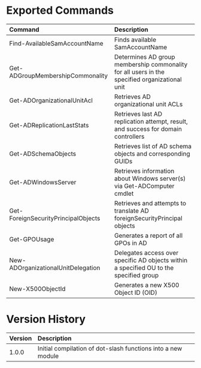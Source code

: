 # Exported Commands

| Command                               | Description                                                                                   |
| :------------------------------------ | :-------------------------------------------------------------------------------------------- |
| Find-AvailableSamAccountName          | Finds available SamAccountName                                                                |
| Get-ADGroupMembershipCommonality      | Determines AD group membership commonality for all users in the specified organizational unit |
| Get-ADOrganizationalUnitAcl           | Retrieves AD organizational unit ACLs                                                         |
| Get-ADReplicationLastStats            | Retrieves last AD replication attempt, result, and success for domain controllers             |
| Get-ADSchemaObjects                   | Retrieves list of AD schema objects and corresponding GUIDs                                   |
| Get-ADWindowsServer                   | Retrieves information about Windows server(s) via Get-ADComputer cmdlet                       |
| Get-ForeignSecurityPrincipalObjects   | Retrieves and attempts to translate AD foreignSecurityPrincipal objects                       |
| Get-GPOUsage                          | Generates a report of all GPOs in AD                                                          |
| New-ADOrganizationalUnitDelegation    | Delegates access over specific AD objects within a specified OU to the specified group        |
| New-X500ObjectId                      | Generates a new X500 Object ID (OID)                                                          |

# Version History

| Version   | Description                                                   |
| :-------- | :------------------------------------------------------------ |
| 1.0.0     | Initial compilation of dot-slash functions into a new module  |